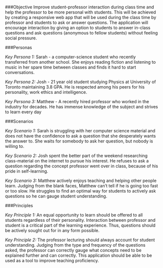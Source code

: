 ###Objective
Improve student-professor interaction during class time and help the professor to be more personal with students. This will be achieved by creating a responsive web app that will be used during the class time by professor and students to ask or answer questions. The application will encourage interaction by giving an option to students to answer in-class questions and ask questions (anonymous to fellow students) without feeling social pressure.

###Personas

*Key Persona 1:* Sarah - a computer-science student who recently transferred from another school. She enjoys reading fiction and listening to music in her spare time between classes and finds it hard to start conversations.

*Key Persona 2:* Josh - 21 year old student studying Physics at University of Toronto maintaining 3.8 GPA. He is respected among his peers for his personality, work ethics and intelligence.

*Key Persona 3:* Matthew - A recently hired professor who worked in the industry for decades. He has immense knowledge of the subject and strives to learn every day

###Scenarios

*Key Scenario 1:* Sarah is struggling with her computer science material and does not have the confidence to ask a question that she desperately wants the answer to. She waits for somebody to ask her question, but nobody is willing to.

*Key Scenario 2:* Josh spent the better part of the weekend researching class-material on the internet to pursue his interest. He refuses to ask a question regarding the concept professor went over in class, because of his pride in self-learning.

*Key Scenario 3:* Matthew actively enjoys teaching and helping other people learn. Judging from the blank faces, Matthew can’t tell if he is going too fast or too slow. He struggles to find an optimal way for students to actively ask questions so he can gauge student understanding.


###Principles

*Key Principle 1:* An equal opportunity to learn should be offered to all students regardless of their personality. Interaction between professor and student is a critical part of the learning experience. Thus, questions should be actively sought out for in any form possible.

*Key Principle 2:* The professor lecturing should always account for student understanding. Judging from the type and frequency of the questions asked, the professor can correctly gauge what concepts need to be explained further and can correctly. This application should be able to be used as a tool to improve teaching proficiency.
